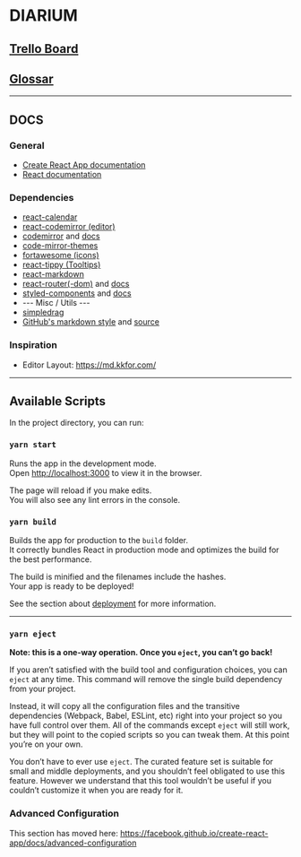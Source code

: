 # DIARIUM

## [Trello Board](https://trello.com/b/icqnY0Iw/diarium)

## [Glossar](https://github.com/mriot/diarium/blob/master/DIARIUM.md)

---

## DOCS

### General

* [Create React App documentation](https://facebook.github.io/create-react-app/docs/getting-started)
* [React documentation](https://reactjs.org/)

### Dependencies

* [react-calendar](https://github.com/wojtekmaj/react-calendar)
* [react-codemirror (editor)](https://github.com/JedWatson/react-codemirror)
* [codemirror](https://github.com/codemirror/codemirror) and [docs](https://codemirror.net/doc/manual.html#overview)
* [code-mirror-themes](https://github.com/FarhadG/code-mirror-themes)
* [fortawesome (icons)](https://github.com/FortAwesome/react-fontawesome)
* [react-tippy (Tooltips)](https://github.com/tvkhoa/react-tippy)
* [react-markdown](https://github.com/rexxars/react-markdown)
* [react-router(-dom)](https://github.com/ReactTraining/react-router) and [docs](https://reacttraining.com/react-router/web/guides/quick-start)
* [styled-components](https://github.com/styled-components/styled-components) and [docs](https://www.styled-components.com/docs)
* --- Misc / Utils ---
* [simpledrag](https://github.com/lingtalfi/simpledrag)
* [GitHub's markdown style](https://guides.github.com/features/mastering-markdown/) and [source](https://guides.github.com/components/primer/markdown.css)

### Inspiration

* Editor Layout: https://md.kkfor.com/
---

## Available Scripts

In the project directory, you can run:

### `yarn start`

Runs the app in the development mode.<br>
Open [http://localhost:3000](http://localhost:3000) to view it in the browser.

The page will reload if you make edits.<br>
You will also see any lint errors in the console.

### `yarn build`

Builds the app for production to the `build` folder.<br>
It correctly bundles React in production mode and optimizes the build for the best performance.

The build is minified and the filenames include the hashes.<br>
Your app is ready to be deployed!

See the section about [deployment](https://facebook.github.io/create-react-app/docs/deployment) for more information.

---

### `yarn eject`

**Note: this is a one-way operation. Once you `eject`, you can’t go back!**

If you aren’t satisfied with the build tool and configuration choices, you can `eject` at any time. This command will remove the single build dependency from your project.

Instead, it will copy all the configuration files and the transitive dependencies (Webpack, Babel, ESLint, etc) right into your project so you have full control over them. All of the commands except `eject` will still work, but they will point to the copied scripts so you can tweak them. At this point you’re on your own.

You don’t have to ever use `eject`. The curated feature set is suitable for small and middle deployments, and you shouldn’t feel obligated to use this feature. However we understand that this tool wouldn’t be useful if you couldn’t customize it when you are ready for it.

### Advanced Configuration

This section has moved here: https://facebook.github.io/create-react-app/docs/advanced-configuration
